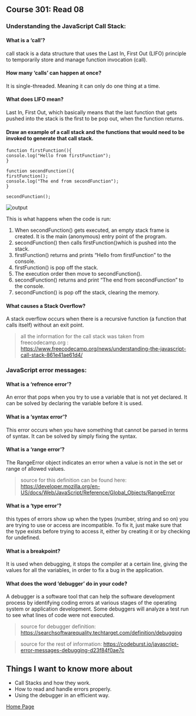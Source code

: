 ## **Course 301: Read 08**


### **Understanding the JavaScript Call Stack:**
#### **What is a ‘call’?**
call stack is a data structure that uses the Last In, First Out (LIFO) principle to temporarily store and manage function invocation (call).

#### **How many ‘calls’ can happen at once?**
It is single-threaded. Meaning it can only do one thing at a time.

#### **What does LIFO mean?**
Last In, First Out, which basically means that the last function that gets pushed into the stack is the first to be pop out, when the function returns.

#### **Draw an example of a call stack and the functions that would need to be invoked to generate that call stack.**

    function firstFunction(){
    console.log("Hello from firstFunction");
    }

    function secondFunction(){
    firstFunction();
    console.log("The end from secondFunction");
    }

    secondFunction();

![output](https://cdn-media-1.freecodecamp.org/images/oEp65Ec9CD4CnL7t0uSPoyzrkA1i1BR-Ij1n)

This is what happens when the code is run:
1. When secondFunction() gets executed, an empty stack frame is created. It is the main (anonymous) entry point of the program.
2. secondFunction() then calls firstFunction()which is pushed into the stack.
3. firstFunction() returns and prints “Hello from firstFunction” to the console.
4. firstFunction() is pop off the stack.
5. The execution order then move to secondFunction().
6. secondFunction() returns and print “The end from secondFunction” to the console.
7. secondFunction() is pop off the stack, clearing the memory.

#### **What causes a Stack Overflow?**
A stack overflow occurs when there is a recursive function (a function that calls itself) without an exit point.

> all the information for the call stack was taken from freecodecamp.org : https://www.freecodecamp.org/news/understanding-the-javascript-call-stack-861e41ae61d4/

### **JavaScript error messages:**
#### **What is a ‘refrence error’?**
An error that pops when you try to use a variable that is not yet declared. It can be solved by declaring the variable before it is used.

#### **What is a ‘syntax error’?**
This error occurs when you have something that cannot be parsed in terms of syntax. It can be solved by simply fixing the syntax.

#### **What is a ‘range error’?**
The RangeError object indicates an error when a value is not in the set or range of allowed values.
>source for this definition can be found here: https://developer.mozilla.org/en-US/docs/Web/JavaScript/Reference/Global_Objects/RangeError

#### **What is a ‘type error’?**
this types of errors show up when the types (number, string and so on) you are trying to use or access are incompatible. To fix it, just make sure that the type exists before trying to access it, either by creating it or by checking for undefined.

#### **What is a breakpoint?**
It is used when debugging, it stops the compiler at a certain line, giving the values for all the variables, in order to fix a bug in the application.

#### **What does the word ‘debugger’ do in your code?**
A debugger is a software tool that can help the software development process by identifying coding errors at various stages of the operating system or application development. Some debuggers will analyze a test run to see what lines of code were not executed.
>source for debugger definition: https://searchsoftwarequality.techtarget.com/definition/debugging

>source for the rest of information: https://codeburst.io/javascript-error-messages-debugging-d23f84f0ae7c



## Things I want to know more about
+ Call Stacks and how they work.
+ How to read and handle errors properly.
+ Using the debugger in an efficient way.



[Home Page](../README.md)
